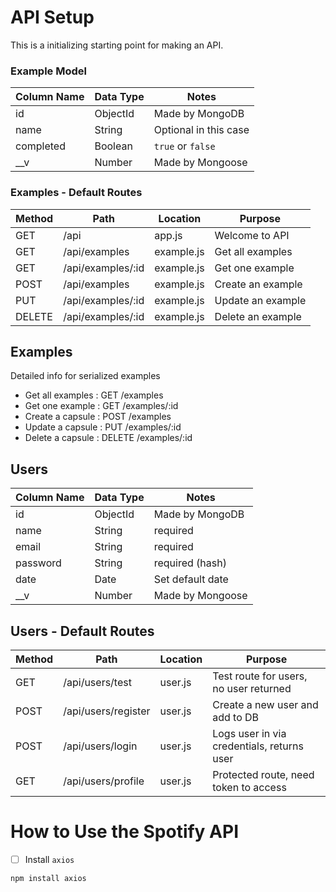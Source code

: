 # API Setup

This is a initializing starting point for making an API.

### Example Model

| Column Name | Data Type | Notes |
| --------------- | ------------- | ------------------------------ |
| id | ObjectId | Made by MongoDB |
| name | String | Optional in this case |
| completed | Boolean | `true` or `false` |
| __v | Number | Made by Mongoose |

### Examples - Default Routes

| Method | Path | Location | Purpose |
| ------ | ---------------- | -------------- | ------------------- |
| GET | /api | app.js | Welcome to API |
| GET | /api/examples | example.js | Get all examples |
| GET | /api/examples/:id | example.js | Get one example |
| POST | /api/examples | example.js | Create an example |
| PUT | /api/examples/:id | example.js | Update an example |
| DELETE | /api/examples/:id | example.js | Delete an example |

## Examples

Detailed info for serialized examples
- Get all examples : GET /examples
- Get one example : GET /examples/:id
- Create a capsule : POST /examples
- Update a capsule : PUT /examples/:id
- Delete a capsule : DELETE /examples/:id


## Users

| Column Name | Data Type | Notes |
| --------------- | ------------- | ------------------------------ |
| id | ObjectId | Made by MongoDB |
| name | String | required |
| email | String | required |
| password | String | required (hash) |
| date | Date | Set default date  |
| __v | Number | Made by Mongoose |

## Users - Default Routes

| Method | Path | Location | Purpose |
| ------ | ---------------- | -------------- | ------------------- |
| GET | /api/users/test | user.js | Test route for users, no user returned |
| POST | /api/users/register | user.js | Create a new user and add to DB |
| POST | /api/users/login | user.js | Logs user in via credentials, returns user |
| GET | /api/users/profile | user.js | Protected route, need token to access |


# How to Use the Spotify API

- [ ] Install `axios`
```text
npm install axios
```
